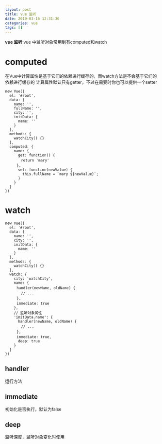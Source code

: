 ```yaml
---
layout: post
title: vue 监听
date: 2019-03-16 12:31:30
categories: vue
tags: []
---
```

**vue 监听**
vue 中监听对象常用到有computed和watch

# computed
在Vue中计算属性是基于它们的依赖进行缓存的，而watch方法是不会基于它们的依赖进行缓存的
计算属性默认只有getter，不过在需要时你也可以提供一个setter
```
new Vue({
  el: '#root',
  data: {
    name: '',
    fullName: '',
    city: '',
    initData: {
      name: ''
    }
  },
  methods: {
    watchCity() {}
  },
  computed: {
    name: {
      get: function() {
    　　return 'mary'
  　　},
      set: function(newValue) {
        this.fullName = `mary ${newValue}`;
      }
    }
  } 
})
```

# watch
```
new Vue({
  el: '#root',
  data: {
    name: '',
    city: '',
    initData: {
      name: ''
    }
  },
  methods: {
    watchCity() {}
  },
  watch: {
    city: 'watchCity',
    name: {
  　　handler(newName, oldName) {
    　　// ...
  　　},
  　　immediate: true
    },
    // 监听对象属性
    'initData.name': {
      handler(newName, oldName) {
    　　// ...
  　　},
  　　immediate: true,
      deep: true
    }
  } 
})
```
## handler
运行方法
## immediate
初始化是否执行，默认为false
## deep
监听深度，监听对象变化时使用